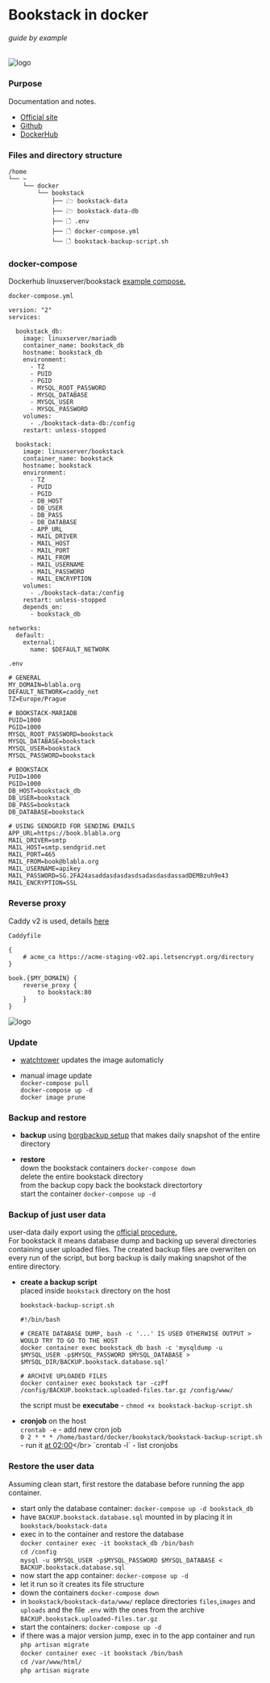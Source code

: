 # Bookstack in docker

###### guide by example

![logo](https://i.imgur.com/qDXwqaU.png)

### Purpose

Documentation and notes.

* [Official site](https://www.bookstackapp.com/)
* [Github](https://github.com/BookStackApp/BookStack)
* [DockerHub](https://hub.docker.com/r/linuxserver/bookstack)

### Files and directory structure

  ```
  /home
  └── ~
      └── docker
          └── bookstack
              ├── 🗁 bookstack-data
              ├── 🗁 bookstack-data-db
              ├── 🗋 .env
              ├── 🗋 docker-compose.yml
              └── 🗋 bookstack-backup-script.sh
  ```

### docker-compose

  Dockerhub linuxserver/bookstack [example compose.](https://hub.docker.com/r/linuxserver/bookstack)

  `docker-compose.yml`

  ```
  version: "2"
  services:

    bookstack_db:
      image: linuxserver/mariadb
      container_name: bookstack_db
      hostname: bookstack_db
      environment:
        - TZ
        - PUID
        - PGID
        - MYSQL_ROOT_PASSWORD
        - MYSQL_DATABASE
        - MYSQL_USER
        - MYSQL_PASSWORD
      volumes:
        - ./bookstack-data-db:/config
      restart: unless-stopped

    bookstack:
      image: linuxserver/bookstack
      container_name: bookstack
      hostname: bookstack
      environment:
        - TZ
        - PUID
        - PGID
        - DB_HOST
        - DB_USER
        - DB_PASS
        - DB_DATABASE
        - APP_URL
        - MAIL_DRIVER
        - MAIL_HOST
        - MAIL_PORT
        - MAIL_FROM
        - MAIL_USERNAME
        - MAIL_PASSWORD
        - MAIL_ENCRYPTION
      volumes:
        - ./bookstack-data:/config
      restart: unless-stopped
      depends_on:
        - bookstack_db

  networks:
    default:
      external:
        name: $DEFAULT_NETWORK
  ```

  `.env`

  ```
  # GENERAL
  MY_DOMAIN=blabla.org
  DEFAULT_NETWORK=caddy_net
  TZ=Europe/Prague

  # BOOKSTACK-MARIADB
  PUID=1000
  PGID=1000
  MYSQL_ROOT_PASSWORD=bookstack
  MYSQL_DATABASE=bookstack
  MYSQL_USER=bookstack
  MYSQL_PASSWORD=bookstack

  # BOOKSTACK
  PUID=1000
  PGID=1000
  DB_HOST=bookstack_db
  DB_USER=bookstack
  DB_PASS=bookstack
  DB_DATABASE=bookstack

  # USING SENDGRID FOR SENDING EMAILS
  APP_URL=https://book.blabla.org
  MAIL_DRIVER=smtp
  MAIL_HOST=smtp.sendgrid.net
  MAIL_PORT=465
  MAIL_FROM=book@blabla.org
  MAIL_USERNAME=apikey
  MAIL_PASSWORD=SG.2FA24asaddasdasdasdsadasdasdassadDEMBzuh9e43
  MAIL_ENCRYPTION=SSL
  ```

### Reverse proxy

  Caddy v2 is used,
  details [here](https://github.com/DoTheEvo/Caddy-v2-examples)

  `Caddyfile`
  ```
  {
      # acme_ca https://acme-staging-v02.api.letsencrypt.org/directory
  }

  book.{$MY_DOMAIN} {
      reverse_proxy {
          to bookstack:80
      }
  }
  ```

![logo](https://i.imgur.com/cN1GUZw.png)

### Update

  * [watchtower](https://github.com/DoTheEvo/selfhosted-apps-docker/tree/master/watchtower) updates the image automaticly

  * manual image update</br>
    `docker-compose pull`</br>
    `docker-compose up -d`</br>
    `docker image prune`

### Backup and restore

  * **backup** using [borgbackup setup](https://github.com/DoTheEvo/selfhosted-apps-docker/tree/master/borg_backup)
  that makes daily snapshot of the entire directory
    
  * **restore**</br>
    down the bookstack containers `docker-compose down`</br>
    delete the entire bookstack directory</br>
    from the backup copy back the bookstack directortory</br>
    start the container `docker-compose up -d`

### Backup of just user data

user-data daily export using the [official procedure.](https://www.bookstackapp.com/docs/admin/backup-restore/)</br>
For bookstack it means database dump and backing up several directories containing user uploaded files.
The created backup files are overwriten on every run of the script,
but borg backup is daily making snapshot of the entire directory.

* **create a backup script**</br>
    placed inside `bookstack` directory on the host

    `bookstack-backup-script.sh`
    ```
    #!/bin/bash

    # CREATE DATABASE DUMP, bash -c '...' IS USED OTHERWISE OUTPUT > WOULD TRY TO GO TO THE HOST
    docker container exec bookstack_db bash -c 'mysqldump -u $MYSQL_USER -p$MYSQL_PASSWORD $MYSQL_DATABASE > $MYSQL_DIR/BACKUP.bookstack.database.sql'

    # ARCHIVE UPLOADED FILES
    docker container exec bookstack tar -czPf /config/BACKUP.bookstack.uploaded-files.tar.gz /config/www/
    ```

    the script must be **executabe** - `chmod +x bookstack-backup-script.sh`

* **cronjob** on the host</br>
  `crontab -e` - add new cron job</br>
  `0 2 * * * /home/bastard/docker/bookstack/bookstack-backup-script.sh` - run it [at 02:00](https://crontab.guru/#0_2_*_*_*)</br>
  `crontab -l` - list cronjobs

### Restore the user data

  Assuming clean start, first restore the database before running the app container.

  * start only the database container: `docker-compose up -d bookstack_db`
  * have `BACKUP.bookstack.database.sql` mounted in by placing it in `bookstack/bookstack-data`
  * exec in to the container and restore the database</br>
    `docker container exec -it bookstack_db /bin/bash`</br>
    `cd /config`</br>
    `mysql -u $MYSQL_USER -p$MYSQL_PASSWORD $MYSQL_DATABASE < BACKUP.bookstack.database.sql`
  * now start the app container: `docker-compose up -d`
  * let it run so it creates its file structure
  * down the containers `docker-compose down`
  * in `bookstack/bookstack-data/www/` replace directories `files`,`images` and `uploads` and the file `.env`
    with the ones from the archive `BACKUP.bookstack.uploaded-files.tar.gz` 
  * start the containers: `docker-compose up -d`
  * if there was a major version jump, exec in to the app container and run `php artisan migrate`</br>
    `docker container exec -it bookstack /bin/bash`</br>
    `cd /var/www/html/`</br>
    `php artisan migrate`
